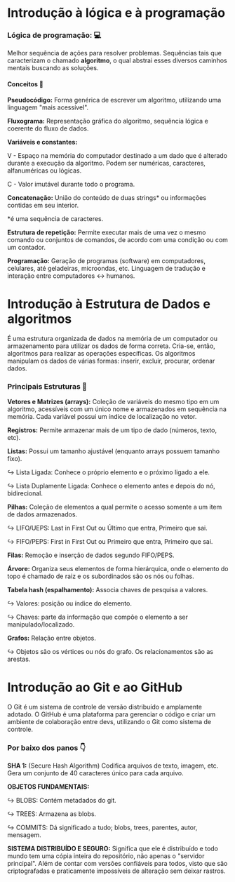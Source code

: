 # Introdução à lógica e à programação

### Lógica de programação: :computer:

Melhor sequência de ações para resolver problemas. Sequências tais que caracterizam o chamado **algoritmo**, o qual abstrai esses diversos caminhos mentais buscando as soluções.

#### Conceitos :book:

**Pseudocódigo:** Forma genérica de escrever um algoritmo, utilizando uma linguagem "mais acessível".

**Fluxograma:** Representação gráfica do algoritmo, sequência lógica e coerente do fluxo de dados.

**Variáveis e constantes:** 

V - Espaço na memória do computador destinado a um dado que é alterado durante a execução da algoritmo. Podem ser numéricas, caracteres, alfanuméricas ou lógicas.

C - Valor imutável durante todo o programa.

**Concatenação:** União do conteúdo de duas strings* ou informações contidas em seu interior.

*é uma sequência de caracteres.

**Estrutura de repetição:** Permite executar mais de uma vez o mesmo comando ou conjuntos de comandos, de acordo com uma condição ou com um contador.

**Programação:** Geração de programas (software) em computadores, celulares, até geladeiras, microondas, etc. Linguagem de tradução e interação entre computadores :left_right_arrow: humanos. 

# Introdução à Estrutura de Dados e algoritmos

É uma estrutura organizada de dados na memória de um computador ou armazenamento para utilizar os dados de forma correta. Cria-se, então, algoritmos para realizar as operações específicas. Os algoritmos manipulam os dados de várias formas: inserir, excluir, procurar, ordenar dados.

### Principais Estruturas :bookmark_tabs:

**Vetores e Matrizes (arrays):** Coleção de variáveis do mesmo tipo em um algoritmo, acessíveis com um único nome e armazenados em sequência na memória. Cada variável possui um índice de localização no vetor.

**Registros:** Permite armazenar mais de um tipo de dado (números, texto, etc).

**Listas:** Possui um tamanho ajustável (enquanto arrays possuem tamanho fixo).

:arrow_right_hook: Lista Ligada: Conhece o próprio elemento e o próximo ligado a ele.

:arrow_right_hook: Lista Duplamente Ligada: Conhece o elemento antes e depois do nó, bidirecional.

**Pilhas:** Coleção de elementos a qual permite o acesso somente a um item de dados armazenados.

:arrow_right_hook: LIFO/UEPS: Last in First Out ou Último que entra, Primeiro que sai.

:arrow_right_hook: FIFO/PEPS: First in First Out ou Primeiro que entra, Primeiro que sai.

**Filas:** Remoção e inserção de dados segundo FIFO/PEPS.

**Árvore:** Organiza seus elementos de forma hierárquica, onde o elemento do topo é chamado de raiz e os subordinados são os nós ou folhas.

**Tabela hash (espalhamento):** Associa chaves de pesquisa a valores.

:arrow_right_hook: Valores: posição ou índice do elemento.

:arrow_right_hook: Chaves: parte da informação que compõe o elemento a ser manipulado/localizado.

**Grafos:** Relação entre objetos.

:arrow_right_hook: Objetos são os vértices ou nós do grafo. Os relacionamentos são as arestas.

# Introdução ao Git e ao GitHub

O Git é um sistema de controle de versão distribuído e amplamente adotado. O GitHub é uma plataforma para gerenciar o código e criar um ambiente de colaboração entre devs, utilizando o Git como sistema de controle.

### Por baixo dos panos :point_down:

**SHA 1:** (Secure Hash Algorithm) Codifica arquivos de texto, imagem, etc. Gera um conjunto de 40 caracteres único para cada arquivo.

**OBJETOS FUNDAMENTAIS:**

:arrow_right_hook: BLOBS: Contém metadados do git.

:arrow_right_hook: TREES: Armazena as blobs.

:arrow_right_hook: COMMITS: Dá significado a tudo; blobs, trees, parentes, autor, mensagem.

**SISTEMA DISTRIBUÍDO E SEGURO:** Significa que ele é distribuído e todo mundo tem uma cópia inteira do repositório, não apenas o "servidor principal". Além de contar com versões confiáveis para todos, visto que são criptografadas e praticamente impossíveis de alteração sem deixar rastros.







